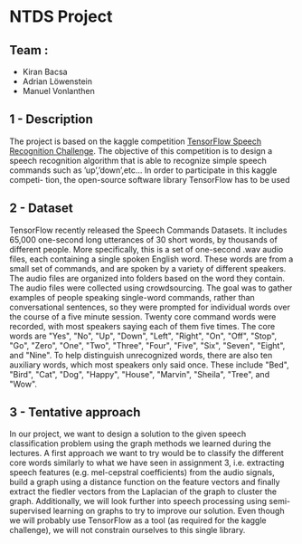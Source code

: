 # NTDS Project 

## Team : 
 - Kiran Bacsa
 - Adrian Löwenstein
 - Manuel Vonlanthen

## 1 - Description

The project is based on the kaggle competition [TensorFlow Speech Recognition Challenge](https://www.kaggle.com/c/tensorflow-speech-recognition-challenge). The objective of this competition is to design a speech recognition algorithm that is able to recognize simple speech commands such as ’up’,’down’,etc... In order to participate in this kaggle competi- tion, the open-source software library TensorFlow has to be used

## 2 - Dataset

TensorFlow recently released the Speech Commands Datasets. It includes 65,000 one-second long utterances of 30 short words, by thousands of different people. More specifically, this is a set of one-second .wav audio files, each containing a single spoken English word. These words are from a small set of commands, and are spoken by a variety of different speakers. The audio files are organized into folders based on the word they contain. The audio files were collected using crowdsourcing. The goal was to gather examples of people speaking single-word commands, rather than conversational sentences, so they were prompted for individual words over the course of a five minute session. Twenty core command words were recorded, with most speakers saying each of them five times. The core words are "Yes", "No", "Up", "Down", "Left", "Right", "On", "Off", "Stop", "Go", "Zero", "One", "Two", "Three", "Four", "Five", "Six", "Seven", "Eight", and "Nine". To help distinguish unrecognized words, there are also ten auxiliary words, which most speakers only said once. These include "Bed", "Bird", "Cat", "Dog", "Happy", "House", "Marvin", "Sheila", "Tree", and "Wow".


## 3 - Tentative approach

In our project, we want to design a solution to the given speech classification problem using the graph methods we learned during the lectures. A first approach we want to try would be to classify the different core words similarly to what we have seen in assignment 3, i.e. extracting speech features (e.g. mel-cepstral coefficients) from the audio signals, build a graph using a distance function on the feature vectors and finally extract the fiedler vectors from the Laplacian of the graph to cluster the graph. Additionally, we will look further into speech processing using semi- supervised learning on graphs to try to improve our solution.
Even though we will probably use TensorFlow as a tool (as required for the kaggle challenge), we will not constrain ourselves to this single library.

